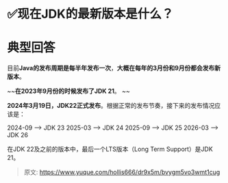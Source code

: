 # ✅现在JDK的最新版本是什么？


# 典型回答

目前**Java的发布周期是每半年发布一次**，**大概在每年的3月份和9月份都会发布新版本**。

~~**在2023年9月份的时候发布了JDK 21**。 ~~ 

**2024年3月19日，JDK22正式发布**。根据正常的发布节奏，接下来的发布情况应该是：

2024-09 ——> JDK 23
2025-03 ——> JDK 24
2025-09 ——> JDK 25
2026-03 ——> JDK 26

在JDK 22及之前的版本中，最后一个LTS版本（Long Term Support）是JDK 21。


> 原文: <https://www.yuque.com/hollis666/dr9x5m/bvygm5vo3wmt1cug>